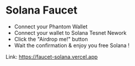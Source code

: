 # Solana Faucet

- Connect your Phantom Wallet
- Connect your wallet to Solana Tesnet Nework
- Click the "Airdrop me!" button
- Wait the confirmation & enjoy you free Solana !

Link: https://faucet-solana.vercel.app
